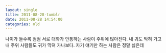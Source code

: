 ```yaml
---
layout: single
title: 2011-08-28-tumblr
date: 2011-08-28 14:54:00
categories: old
---
```

나이가 들수록 점점 서로 대화가 안통하는 사람이 주위에 많아진다. 내 귀도 막혀 가고 내 주위 사람들도 귀가 막혀 가나보다. 자기 얘기만 하는 사람은 정말 싫은데

